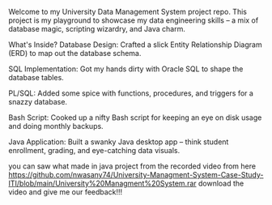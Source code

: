 Welcome to my University Data Management System project repo. This project is my playground to showcase my data engineering skills – a mix of database magic, scripting wizardry, and Java charm.

What's Inside?
Database Design: Crafted a slick Entity Relationship Diagram (ERD) to map out the database schema.

SQL Implementation: Got my hands dirty with Oracle SQL to shape the database tables.

PL/SQL: Added some spice with functions, procedures, and triggers for a snazzy database.

Bash Script: Cooked up a nifty Bash script for keeping an eye on disk usage and doing monthly backups.

Java Application: Built a swanky Java desktop app – think student enrollment, grading, and eye-catching data visuals.

you can saw what made in java project from the recorded video from here https://github.com/nwasany74/University-Managment-System-Case-Study-ITI/blob/main/University%20Managment%20System.rar
download the video and give me our feedback!!!

